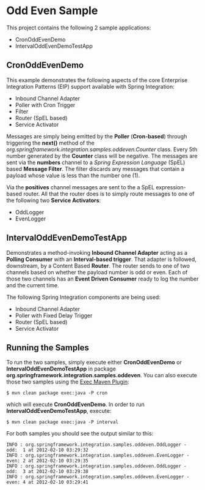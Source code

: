 Odd Even Sample
===============

This project contains the following 2 sample applications:

* CronOddEvenDemo
* IntervalOddEvenDemoTestApp

## CronOddEvenDemo

This example demonstrates the following aspects of the core Enterprise Integration Patterns (EIP) support available with Spring Integration:

* Inbound Channel Adapter
* Poller with Cron Trigger
* Filter
* Router (SpEL based)
* Service Activator

Messages are simply being emitted by the **Poller** (**Cron-based**) through triggering the **next()** method of the  *org.springframework.integration.samples.oddeven.Counter* class. Every 5th number generated by the **Counter** class will be negative. The messages are sent via the **numbers** channel to a *Spring Expression Language* (SpEL) based **Message Filter**. The filter discards any messages that contain a payload whose value is less than the number one (1).  

Via the **positives** channel messages are sent to the a SpEL expression-based router. All that the router does is to simply route messages to one of the following two  **Service Activators**:

* OddLogger
* EvenLogger 

## IntervalOddEvenDemoTestApp

Demonstrates a method-invoking **Inbound Channel Adapter** acting as a **Polling Consumer** with an **Interval-based trigger**. That adapter is followed, downstream, by a Content Based **Router**. The router sends to one of two channels based on whether the payload number is odd or even. Each of those two channels has an **Event Driven Consumer** ready to log the number and the current time.

The following Spring Integration components are being used: 

* Inbound Channel Adapter
* Poller with Fixed Delay Trigger
* Router (SpEL based)
* Service Activator

## Running the Samples

To run the two samples, simply execute either **CronOddEvenDemo** or **IntervalOddEvenDemoTestApp** in package **org.springframework.integration.samples.oddeven**. You can also execute those two samples using the [Exec Maven Plugin](http://mojo.codehaus.org/exec-maven-plugin/):

    $ mvn clean package exec:java -P cron

which will execute **CronOddEvenDemo**. In order to run **IntervalOddEvenDemoTestApp**, execute:

    $ mvn clean package exec:java -P interval

For both samples you should see the output similar to this:

	INFO : org.springframework.integration.samples.oddeven.OddLogger - odd:  1 at 2012-02-10 03:29:32
	INFO : org.springframework.integration.samples.oddeven.EvenLogger - even: 2 at 2012-02-10 03:29:35
	INFO : org.springframework.integration.samples.oddeven.OddLogger - odd:  3 at 2012-02-10 03:29:38
	INFO : org.springframework.integration.samples.oddeven.EvenLogger - even: 4 at 2012-02-10 03:29:41

